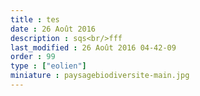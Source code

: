 ```yaml
---
title : tes
date : 26 Août 2016
description : sqs<br/>fff
last_modified : 26 Août 2016 04-42-09
order : 99
type : ["eolien"]
miniature : paysagebiodiversite-main.jpg
---
```

